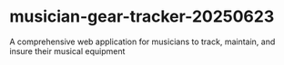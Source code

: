 # musician-gear-tracker-20250623
A comprehensive web application for musicians to track, maintain, and insure their musical equipment
